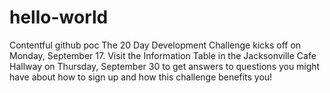 # hello-world
Contentful github poc
The 20 Day Development Challenge kicks off on Monday, September 17. Visit the Information Table in the Jacksonville Cafe Hallway on Thursday, September 30 to get answers to questions you might have about how to sign up and how this challenge benefits you!
